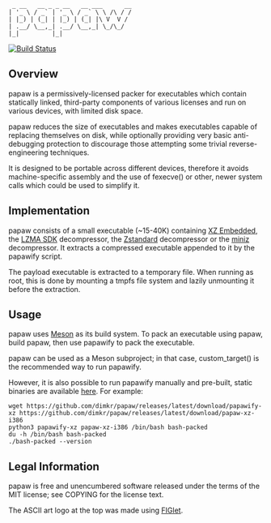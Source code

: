 ```
 _ __   __ _ _ __   __ ___      __
| '_ \ / _` | '_ \ / _` \ \ /\ / /
| |_) | (_| | |_) | (_| |\ V  V /
| .__/ \__,_| .__/ \__,_| \_/\_/
|_|         |_|
```

[![Build Status](https://dev.azure.com/dima0260/papaw/_apis/build/status/dimkr.papaw?branchName=master)](https://dev.azure.com/dima0260/papaw/_build)

## Overview

papaw is a permissively-licensed packer for executables which contain statically linked, third-party components of various licenses and run on various devices, with limited disk space.

papaw reduces the size of executables and makes executables capable of replacing themselves on disk, while optionally providing very basic anti-debugging protection to discourage those attempting some trivial reverse-engineering techniques.

It is designed to be portable across different devices, therefore it avoids machine-specific assembly and the use of fexecve() or other, newer system calls which could be used to simplify it.

## Implementation

papaw consists of a small executable (~15-40K) containing [XZ Embedded](https://tukaani.org/xz/embedded.html), the [LZMA SDK](https://www.7-zip.org/sdk.html) decompressor, the [Zstandard](https://github.com/facebook/zstd) decompressor or the [miniz](https://github.com/richgel999/miniz) decompressor. It extracts a compressed executable appended to it by the papawify script.

The payload executable is extracted to a temporary file. When running as root, this is done by mounting a tmpfs file system and lazily unmounting it before the extraction.

## Usage

papaw uses [Meson](http://mesonbuild.com/) as its build system. To pack an executable using papaw, build papaw, then use papawify to pack the executable.

papaw can be used as a Meson subproject; in that case, custom_target() is the recommended way to run papawify.

However, it is also possible to run papawify manually and pre-built, static binaries are available [here](https://github.com/dimkr/papaw/releases). For example:

```
wget https://github.com/dimkr/papaw/releases/latest/download/papawify-xz https://github.com/dimkr/papaw/releases/latest/download/papaw-xz-i386
python3 papawify-xz papaw-xz-i386 /bin/bash bash-packed
du -h /bin/bash bash-packed
./bash-packed --version
```

## Legal Information

papaw is free and unencumbered software released under the terms of the MIT license; see COPYING for the license text.

The ASCII art logo at the top was made using [FIGlet](http://www.figlet.org/).
